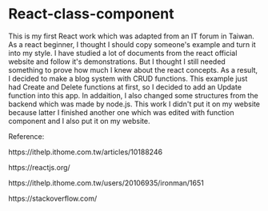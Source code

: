 # React-class-component

This is my first React work which was adapted from an IT forum in Taiwan. As a react beginner, I thought I should copy someone's example and turn it into my style. I have studied a lot of documents from the react official website and follow it's demonstrations. But I thought I still needed something to prove how much I knew about the react concepts. As a result, I decided to make a blog system with CRUD functions. This example just had Create and Delete functions at first, so I decided to add an Update function into this app. In addaition, I also changed some structures from the backend which was made by node.js. This work I didn't put it on my website because latter I finished another one which was edited with function component and I also put it on my website.
<p>Reference:</p>
<p>https://ithelp.ithome.com.tw/articles/10188246<p/>
<p>https://reactjs.org/</P>
<p>https://ithelp.ithome.com.tw/users/20106935/ironman/1651</P>
<p>https://stackoverflow.com/</p>
